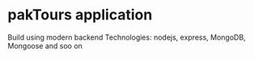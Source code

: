 # pakTours application

Build using modern backend Technologies: nodejs, express, MongoDB, Mongoose and soo on
